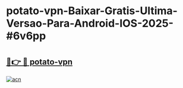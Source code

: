 # potato-vpn-Baixar-Gratis-Ultima-Versao-Para-Android-IOS-2025-#6v6pp

# <h2><a href="https://ainizakaria.my?title=potato-vpn&ref=22M">🔗👉 🔴 potato-vpn</a></h2>

[![acn](https://github.com/user-attachments/assets/0f9c940e-d8b0-45ae-aac7-cd30a18b3e1c)](https://ainizakaria.my?title=potato-vpn&ref=22M)

